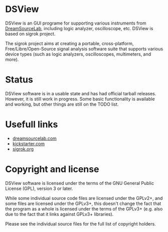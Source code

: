 # DSView 

DSView is an GUI programe for supporting various instruments from [DreamSourceLab](http://www.dreamsourcelab.com), including logic analyzer, oscilloscope, etc. DSView is based on sigrok project.

The sigrok project aims at creating a portable, cross-platform, Free/Libre/Open-Source signal analysis software suite that supports various device types (such as logic analyzers, oscilloscopes, multimeters, and more).

# Status

DSView software is in a usable state and has had official tarball releases. However, it is still work in progress. Some basic functionality is available and working, but other things are still on the TODO list.

# Usefull links

- [dreamsourcelab.com](http://www.dreamsourcelab.com)
- [kickstarter.com](www.kickstarter.com/projects/dreamsourcelab/dslogic-multifunction-instruments-for-everyone)
- [sigrok.org](http://sigrok.org)

# Copyright and license

DSView software is licensed under the terms of the GNU General Public License
(GPL), version 3 or later.

While some individual source code files are licensed under the GPLv2+, and
some files are licensed under the GPLv3+, this doesn't change the fact that
the program as a whole is licensed under the terms of the GPLv3+ (e.g. also
due to the fact that it links against GPLv3+ libraries).

Please see the individual source files for the full list of copyright holders.
